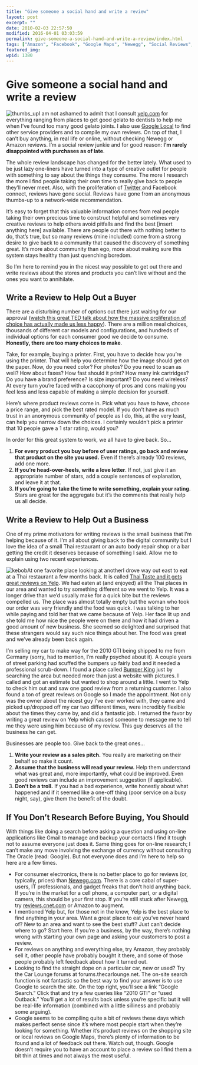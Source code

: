 ```yaml
---
title: "Give someone a social hand and write a review"
layout: post
excerpt: ""
date: 2010-02-03 22:57:50
modified: 2016-04-01 03:03:59
permalink: give-someone-a-social-hand-and-write-a-review/index.html
tags: ["Amazon", "Facebook", "Google Maps", "Newegg", "Social Reviews", "Twitter", "Yelp", "Social Media"]
featured_img: 
wpid: 1380
---
```


# Give someone a social hand and write a review

![thumbs_up](/_images/2010/02/thumbs_up.jpg "thumbs_up")I am not ashamed to admit that I consult [yelp.com](http://www.yelp.com/user_details?userid=D4SxlJ2I92bY4SYnh9ejmg) for everything ranging from places to get good gelato to dentists to help me when I’ve found too many good gelato joints. I also use [Google Local](http://maps.google.com/maps/place?cid=3819238085794648287&q=Josh%2BCan%2BHelp,%2BSan%2BDiego,%2BSan%2BDiego,%2BCA%2B92104&hl=en) to find other service providers and to compile my own reviews. On top of that, I can’t buy anything, in real life or online, without checking Newegg or Amazon reviews. I’m a social review junkie and for good reason: **I’m rarely disappointed with purchases as of late**.

The whole review landscape has changed for the better lately. What used to be just lazy one-liners have turned into a type of creative outlet for people with something to say about the things they consume. The more I research the more I find people taking their own time to really give back to people they’ll never meet. Also, with the proliferation of [Twitter ](http://twitter.com/joshcanhelp)and Facebook connect, reviews have gone social. Reviews have gone from an anonymous thumbs-up to a network-wide recommendation.

It’s easy to forget that this valuable information comes from real people taking their own precious time to construct helpful and sometimes very creative reviews to help others avoid pitfalls and find the best \[insert anything here\] available. There are people out there with nothing better to do, that’s true, but so many reviews (mine included) come from a strong desire to give back to a community that caused the discovery of something great. It’s more about community than ego, more about making sure this system stays healthy than just quenching boredom.

So I’m here to remind you in the nicest way possible to get out there and write reviews about the stores and products you can’t live without and the ones you want to annihilate.

Write a Review to Help Out a Buyer
----------------------------------

There are a disturbing number of options out there just waiting for our approval ([watch this great TED talk about how the massive proliferation of choice has actually made us less happy](http://www.ted.com/talks/barry_schwartz_on_the_paradox_of_choice.html)). There are a million meal choices, thousands of different car models and configurations, and hundreds of individual options for each consumer good we decide to consume. **Honestly, there are too many choices to make**.

Take, for example, buying a printer. First, you have to decide how you’re using the printer. That will help you determine how the image should get on the paper. Now, do you need color? For photos? Do you need to scan as well? How about faxes? How fast should it print? How many ink cartridges? Do you have a brand preference? Is size important? Do you need wireless? At every turn you’re faced with a cacophony of pros and cons making you feel less and less capable of making a simple decision for yourself.

Here’s where product reviews come in. Pick what you have to have, choose a price range, and pick the best rated model. If you don’t have as much trust in an anonymous community of people as I do, this, at the very least, can help you narrow down the choices. I certainly wouldn’t pick a printer that 10 people gave a 1 star rating, would you?

In order for this great system to work, we all have to give back. So…

1. **For every product you buy before of user ratings, go back and review that product on the site you used.** Even if there’s already 100 reviews, add one more.
2. **If you’re head-over-heels, write a love letter**. If not, just give it an appropriate number of stars, add a couple sentences of explanation, and leave it at that.
3. **If you’re going to take the time to write something, explain your rating**. Stars are great for the aggregate but it’s the comments that really help us all decide.

Write a Review to Help Out a Business
-------------------------------------

One of my prime motivators for writing reviews is the small business that I’m helping because of it. I’m all about giving back to the digital community but I love the idea of a small Thai restaurant or an auto body repair shop or a bar getting the credit it deserves because of something I said. Allow me to explain using two recent experiences.

![kebob](/_images/2010/02/kebob.jpg "At one favorite place looking at another")At one favorite place looking at anotherI drove way out east to eat at a Thai restaurant a few months back. It is called [Thai Taste and it gets great reviews on Yelp](http://www.yelp.com/biz/thai-taste-san-diego). We had eaten at (and enjoyed) all the Thai places in our area and wanted to try something different so we went to Yelp. It was a longer drive than we’d usually make for a quick bite but the reviews compelled us. The place was almost totally empty but the woman who took our order was very friendly and the food was quick. I was talking to her while paying and told her that we came because of Yelp. Her face lit up and she told me how nice the people were on there and how it had driven a good amount of new business. She seemed so delighted and surprised that these strangers would say such nice things about her. The food was great and we’ve already been back again.

I’m selling my car to make way for the 2010 GTI being shipped to me from Germany (sorry, had to mention, I’m really psyched about it). A couple years of street parking had scuffed the bumpers up fairly bad and it needed a professional scrub-down. I found a place called [Bumper King](http://maps.google.com/maps/place?hl=en&safe=off&client=firefox-a&rls=org.mozilla:en-US:official&hs=ZFt&resnum=0&um=1&ie=UTF-8&q=bumper+king+san+diego&fb=1&gl=us&hq=bumper+king&hnear=san+diego&cid=6378267608297425773&dtab=2&ei=RA1pS5-_Jov0sgOYqZCOBQ&sa=X&oi=local_result&ct=result&resnum=1&ved=0CEMQqgUwAA) just by searching the area but needed more than just a website with pictures. I called and got an estimate but wanted to shop around a little. I went to Yelp to check him out and saw one good review from a returning customer. I also found a ton of great reviews on Google so I made the appointment. Not only was the owner about the nicest guy I’ve ever worked with, they came and picked up/dropped off my car two different times, were incredibly flexible about the times they came by, and did a fantastic job. I returned the favor by writing a great review on Yelp which caused someone to message me to tell me they were using him because of my review. This guy deserves all the business he can get.

Businesses are people too. Give back to the great ones…

1. **Write your review as a sales pitch.** You really are marketing on their behalf so make it count.
2. **Assume that the business will read your review.** Help them understand what was great and, more importantly, what could be improved. Even good reviews can include an improvement suggestion (if applicable).
3. **Don’t be a troll.** If you had a bad experience, write honestly about what happened and if it seemed like a one-off thing (poor service on a busy night, say), give them the benefit of the doubt.

If You Don’t Research Before Buying, You Should
-----------------------------------------------

With things like doing a search before asking a question and using on-line applications like Gmail to manage and backup your contacts I find it tough not to assume everyone just does it. Same thing goes for on-line research; I can’t make any move involving the exchange of currency without consulting The Oracle (read: Google). But not everyone does and I’m here to help so here are a few times.

- For consumer electronics, there is no better place to go for reviews (or, typically, prices) than [Newegg.com](http://newegg.com). There is a core cabal of super-users, IT professionals, and gadget freaks that don’t hold anything back. If you’re in the market for a cell phone, a computer part, or a digital camera, this should be your first stop. If you’re still stuck after Newegg, try [reviews.cnet.com](http://reviews.cnet.com) or Amazon to augment.
- I mentioned Yelp but, for those not in the know, Yelp is the best place to find anything in your area. Want a great place to eat you’ve never heard of? New to an area and want to see the best stuff? Just can’t decide where to go? Start here. If you’re a business, by the way, there’s nothing wrong with starting your own page and asking your customers to post a review.
- For reviews on anything and everything else, try Amazon, they probably sell it, other people have probably bought it there, and some of those people probably left feedback about how it turned out.
- Looking to find the straight dope on a particular car, new or used? Try the Car Lounge forums at forums.thecarlounge.net. The on-site search function is not fantastic so the best way to find your answer is to use Google to search the site. On the top right, you’ll see a link “Google Search.” Click that and try a few queries like “2010 GTI” or “used Outback.” You’ll get a lot of results back unless you’re specific but it will be real-life information (combined with a little silliness and probably some arguing).
- Google seems to be compiling quite a bit of reviews these days which makes perfect sense since it’s where most people start when they’re looking for something. Whether it’s product reviews on the shopping site or local reviews on Google Maps, there’s plenty of information to be found and a lot of feedback out there. Watch out, though. Google doesn’t require you to have an account to place a review so I find them a bit thin at times and not always the most useful.
